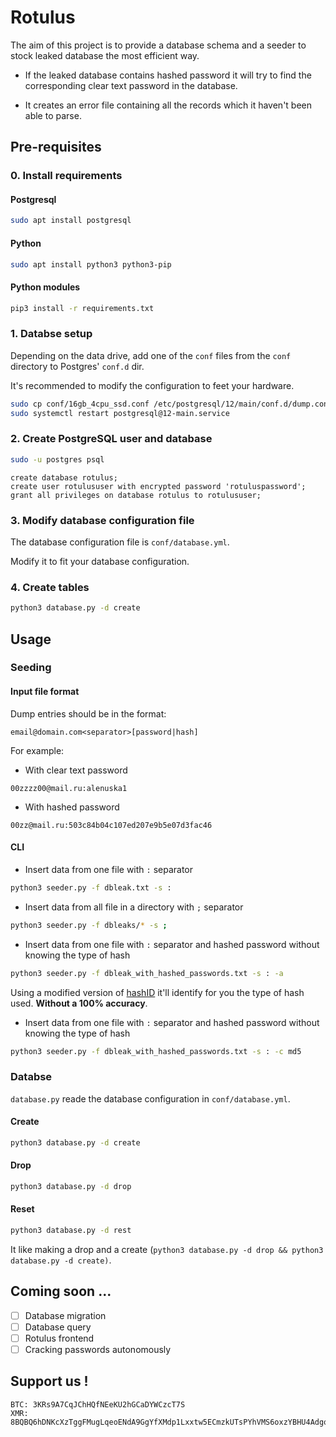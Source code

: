 # Rotulus

 The aim of this project is to provide a database schema and a seeder to stock leaked database the most efficient way.

- If the leaked database contains hashed password it will try to find the corresponding clear text password in the database.

- It creates an error file containing all the records which it haven't been able to parse.

## Pre-requisites
### 0. Install requirements
#### Postgresql
```bash
sudo apt install postgresql
```

#### Python 
```bash
sudo apt install python3 python3-pip
```

#### Python modules
```bash
pip3 install -r requirements.txt
```

### 1. Databse setup

Depending on the data drive, add one of the `conf` files from the `conf` directory to
Postgres' `conf.d` dir.

It's recommended to modify the configuration to feet your hardware.

```bash
sudo cp conf/16gb_4cpu_ssd.conf /etc/postgresql/12/main/conf.d/dump.conf
sudo systemctl restart postgresql@12-main.service
```

### 2. Create PostgreSQL user and database

```bash
sudo -u postgres psql
```

```psql
create database rotulus;
create user rotulususer with encrypted password 'rotuluspassword';
grant all privileges on database rotulus to rotulususer;
```

### 3. Modify database configuration file

The database configuration file is `conf/database.yml`.

Modify it to fit your database configuration.

### 4. Create tables

```bash
python3 database.py -d create
```

## Usage
### Seeding

#### Input file format
Dump entries should be in the format:

```
email@domain.com<separator>[password|hash]
```

For example:

- With clear text password
```
00zzzz00@mail.ru:alenuska1
```

- With hashed password
```
00zz@mail.ru:503c84b04c107ed207e9b5e07d3fac46
```

#### CLI

- Insert data from one file with `:` separator
```bash
python3 seeder.py -f dbleak.txt -s :
```

- Insert data from all file in a directory with `;` separator
```bash
python3 seeder.py -f dbleaks/* -s ;
```

- Insert data from one file with `:` separator and hashed password without knowing the type of hash
```bash
python3 seeder.py -f dbleak_with_hashed_passwords.txt -s : -a
```
Using a modified version of [hashID](https://github.com/psypanda/hashID) it'll identify for you the type of hash used. **Without a 100% accuracy**.

- Insert data from one file with `:` separator and hashed password without knowing the type of hash
```bash
python3 seeder.py -f dbleak_with_hashed_passwords.txt -s : -c md5
```

### Databse

`database.py` reade the database configuration in `conf/database.yml`.

#### Create

```bash
python3 database.py -d create
```

#### Drop

```bash
python3 database.py -d drop
```

#### Reset

```bash
python3 database.py -d rest
```

It like making a drop and a create (`python3 database.py -d drop && python3 database.py -d create)`.

## Coming soon ...

- [ ] Database migration
- [ ] Database query
- [ ] Rotulus frontend
- [ ] Cracking passwords autonomously

## Support us !
```
BTC: 3KRs9A7CqJChHQfNEeKU2hGCaDYWCzcT7S
XMR: 8BQBQ6hDNKcXzTggFMugLqeoENdA9GgYfXMdp1Lxxtw5ECmzkUTsPYhVMS6oxzYBHU4AdgotDnuTp2RTj98ozdkfKVGBLxa
```